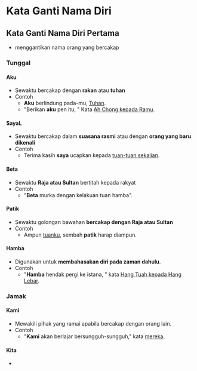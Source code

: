 # Kata Ganti Nama Diri

## Kata Ganti Nama Diri Pertama

- menggantikan nama orang yang bercakap

### Tunggal

#### Aku

- Sewaktu bercakap dengan **rakan** atau **tuhan**
- Contoh
  - **Aku** berlindung pada-mu, <u>Tuhan</u>.
  - "Berikan **aku** pen itu, " Kata <u>Ah Chong kepada Ramu</u>.

#### SayaL

- Sewaktu bercakap dalam **suasana rasmi** atau dengan **orang yang baru dikenali**
- Contoh
  - Terima kasih **saya** ucapkan kepada <u>tuan-tuan sekalian</u>.

#### Beta

- Sewaktu **Raja atau Sultan** bertitah kepada rakyat
- Contoh
  - "**Beta** murka dengan kelakuan tuan hamba".

#### Patik

- Sewaktu golongan bawahan **bercakap dengan Raja atau Sultan**
- Contoh
  - Ampun <u>tuanku</u>, sembah **patik** harap diampun.

#### Hamba

- Digunakan untuk **membahasakan diri pada zaman dahulu**. 
- Contoh
  - "**Hamba** hendak pergi ke istana, " kata <u>Hang Tuah kepada Hang Lebar</u>.

### Jamak

#### Kami

- Mewakili pihak yang ramai apabila bercakap dengan orang lain.
- Contoh
  - "**Kami** akan berlajar bersungguh-sungguh," kata <u>mereka</u>.

#### Kita

- 